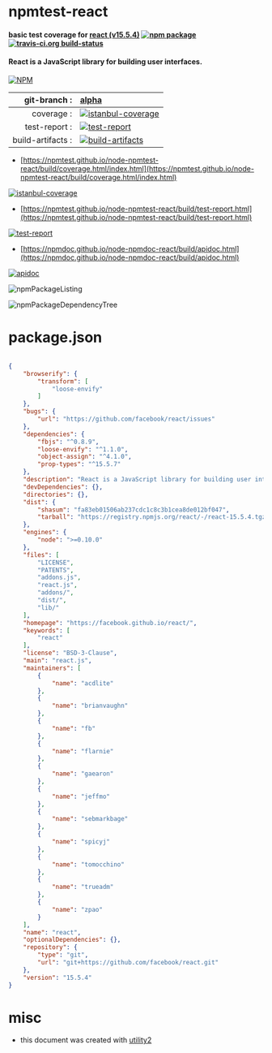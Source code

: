 # npmtest-react

#### basic test coverage for  [react (v15.5.4)](https://facebook.github.io/react/)  [![npm package](https://img.shields.io/npm/v/npmtest-react.svg?style=flat-square)](https://www.npmjs.org/package/npmtest-react) [![travis-ci.org build-status](https://api.travis-ci.org/npmtest/node-npmtest-react.svg)](https://travis-ci.org/npmtest/node-npmtest-react)

#### React is a JavaScript library for building user interfaces.

[![NPM](https://nodei.co/npm/react.png?downloads=true&downloadRank=true&stars=true)](https://www.npmjs.com/package/react)

| git-branch : | [alpha](https://github.com/npmtest/node-npmtest-react/tree/alpha)|
|--:|:--|
| coverage : | [![istanbul-coverage](https://npmtest.github.io/node-npmtest-react/build/coverage.badge.svg)](https://npmtest.github.io/node-npmtest-react/build/coverage.html/index.html)|
| test-report : | [![test-report](https://npmtest.github.io/node-npmtest-react/build/test-report.badge.svg)](https://npmtest.github.io/node-npmtest-react/build/test-report.html)|
| build-artifacts : | [![build-artifacts](https://npmtest.github.io/node-npmtest-react/glyphicons_144_folder_open.png)](https://github.com/npmtest/node-npmtest-react/tree/gh-pages/build)|

- [https://npmtest.github.io/node-npmtest-react/build/coverage.html/index.html](https://npmtest.github.io/node-npmtest-react/build/coverage.html/index.html)

[![istanbul-coverage](https://npmtest.github.io/node-npmtest-react/build/screenCapture.buildCi.browser.%252Ftmp%252Fbuild%252Fcoverage.lib.html.png)](https://npmtest.github.io/node-npmtest-react/build/coverage.html/index.html)

- [https://npmtest.github.io/node-npmtest-react/build/test-report.html](https://npmtest.github.io/node-npmtest-react/build/test-report.html)

[![test-report](https://npmtest.github.io/node-npmtest-react/build/screenCapture.buildCi.browser.%252Ftmp%252Fbuild%252Ftest-report.html.png)](https://npmtest.github.io/node-npmtest-react/build/test-report.html)

- [https://npmdoc.github.io/node-npmdoc-react/build/apidoc.html](https://npmdoc.github.io/node-npmdoc-react/build/apidoc.html)

[![apidoc](https://npmdoc.github.io/node-npmdoc-react/build/screenCapture.buildCi.browser.%252Ftmp%252Fbuild%252Fapidoc.html.png)](https://npmdoc.github.io/node-npmdoc-react/build/apidoc.html)

![npmPackageListing](https://npmtest.github.io/node-npmtest-react/build/screenCapture.npmPackageListing.svg)

![npmPackageDependencyTree](https://npmtest.github.io/node-npmtest-react/build/screenCapture.npmPackageDependencyTree.svg)



# package.json

```json

{
    "browserify": {
        "transform": [
            "loose-envify"
        ]
    },
    "bugs": {
        "url": "https://github.com/facebook/react/issues"
    },
    "dependencies": {
        "fbjs": "^0.8.9",
        "loose-envify": "^1.1.0",
        "object-assign": "^4.1.0",
        "prop-types": "^15.5.7"
    },
    "description": "React is a JavaScript library for building user interfaces.",
    "devDependencies": {},
    "directories": {},
    "dist": {
        "shasum": "fa83eb01506ab237cdc1c8c3b1cea8de012bf047",
        "tarball": "https://registry.npmjs.org/react/-/react-15.5.4.tgz"
    },
    "engines": {
        "node": ">=0.10.0"
    },
    "files": [
        "LICENSE",
        "PATENTS",
        "addons.js",
        "react.js",
        "addons/",
        "dist/",
        "lib/"
    ],
    "homepage": "https://facebook.github.io/react/",
    "keywords": [
        "react"
    ],
    "license": "BSD-3-Clause",
    "main": "react.js",
    "maintainers": [
        {
            "name": "acdlite"
        },
        {
            "name": "brianvaughn"
        },
        {
            "name": "fb"
        },
        {
            "name": "flarnie"
        },
        {
            "name": "gaearon"
        },
        {
            "name": "jeffmo"
        },
        {
            "name": "sebmarkbage"
        },
        {
            "name": "spicyj"
        },
        {
            "name": "tomocchino"
        },
        {
            "name": "trueadm"
        },
        {
            "name": "zpao"
        }
    ],
    "name": "react",
    "optionalDependencies": {},
    "repository": {
        "type": "git",
        "url": "git+https://github.com/facebook/react.git"
    },
    "version": "15.5.4"
}
```



# misc
- this document was created with [utility2](https://github.com/kaizhu256/node-utility2)
